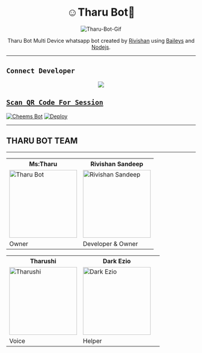 

<h1 align="center">☺️Tharu Bot💞<br></h1>
<p align="center">
<img src="https://i.ibb.co/3pJvPsW/Tharu-Bot-Gif.gif " alt="Tharu-Bot-Gif" border="0" />
</p>

<p align="center">
Tharu Bot Multi Device whatsapp bot created by <a href="https://github.com/RiviMAX" target="_blank">Rivishan</a> using <a href="https://github.com/adiwajshing/Baileys" target="_blank">Baileys</a> and <a href="https://github.com/nodejs" target="_blank">Nodejs</a>.
</p>

-------

## ```Connect Developer```
<p align="center">
<a href="https://wa.me/94789864930"><img src="https://img.shields.io/badge/Contact Rivishan-25D366?style=for-the-badge&logo=whatsapp&logoColor=white" />
</p>

## `Scan QR Code For Session`
[![Cheems Bot](https://repl.it/badge/github/quiec/whatsasena)](https://replit.com/@RIVISHANSANDEE1/Tharu-Bot-Multi-Device-Qr-Code-Genarator?output%20only=1&lite=1#index.js)
[![Deploy](https://www.herokucdn.com/deploy/button.svg)](https://heroku.com/deploy?template=https://github.com/RiviMAX/Tharu-Bot-MD)

***
<div aline='left'><h2> THARU BOT TEAM </h2></div>

***

<table><tr><th>Ms:Tharu</th><th>Rivishan Sandeep </th></tr><tr><td><a href="https://github.com/RiviMAX"><img src="https://i.ibb.co/S6K3b9Y/Tharu-Bot-2.jpg" width="180" alt="Tharu Bot"></a></td><td><a href="https://github.com/RiviMAX"><img src="https://i.ibb.co/VTq9Kn5/Rivishan-cartoon.jpg" width="180" alt="Rivishan Sandeep"></a></td></tr><tr><td>Owner</td><td>Developer & Owner </td></tr></table><table><tr><th>Tharushi</th><th>Dark Ezio</th></tr><td><a href="https://github.com/RiviMAX"><img src="https://i.ibb.co/Zf22J1r/Besty-54.jpg" width="180" alt="Tharushi"></a></td><td><a href="https://github.com/RiviMAX"><img src="https://i.ibb.co/tZdmPkP/Dark-Ezio.jpg" width="180" alt="Dark Ezio"></a></td><td><a href="https://github.com/AiDarkEzio"></a></td></tr><td>Voice</td><td>Helper</td></tr></table>
